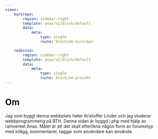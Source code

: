 ```yaml
---
views:
    kursrepo:
        region: sidebar-right
        template: anax/v2/block/default
        data:
            meta: 
                type: single
                route: block/om-kursrepo

    redovisa:
        region: sidebar-right
        template: anax/v2/block/default
        data:
            meta: 
                type: single
                route: block/om-projekt
---
```

Om
=========================

Jag som byggt denna webbplats heter Kristoffer Linder och jag studerar webbprogrammerig på BTH.
Denna sidan är byggd i php med hjälp av ramverket Anax. Målet är att det skall efterlikna någon form av forumstyp med inlägg, kommentarer, taggar som användare kan använda.
